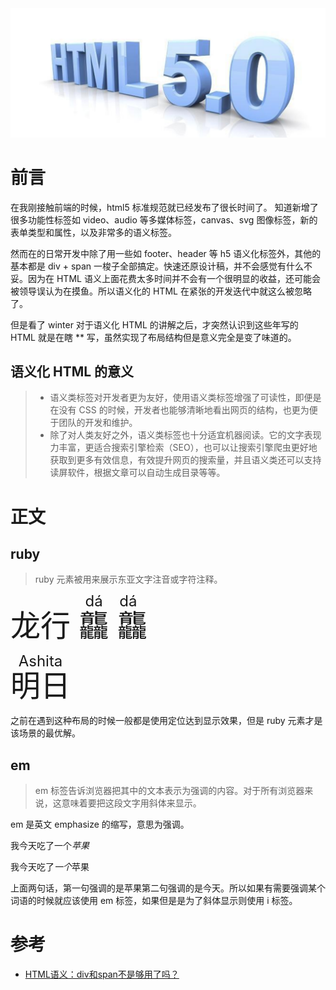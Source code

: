 <div align="center">
    <img src="./../images/html2.png" width="800"  />
</div>

# 前言
在我刚接触前端的时候，html5 标准规范就已经发布了很长时间了。
知道新增了很多功能性标签如 video、audio 等多媒体标签，canvas、svg 图像标签，新的表单类型和属性，以及非常多的语义标签。

然而在的日常开发中除了用一些如 footer、header 等 h5 语义化标签外，其他的基本都是 div + span 一梭子全部搞定。快速还原设计稿，并不会感觉有什么不妥。因为在 HTML 语义上面花费太多时间并不会有一个很明显的收益，还可能会被领导误认为在摸鱼。所以语义化的 HTML 在紧张的开发迭代中就这么被忽略了。

但是看了 winter 对于语义化 HTML 的讲解之后，才突然认识到这些年写的 HTML 就是在瞎 ** 写，虽然实现了布局结构但是意义完全是变了味道的。

## 语义化 HTML 的意义

> - 语义类标签对开发者更为友好，使用语义类标签增强了可读性，即便是在没有 CSS 的时候，开发者也能够清晰地看出网页的结构，也更为便于团队的开发和维护。
> - 除了对人类友好之外，语义类标签也十分适宜机器阅读。它的文字表现力丰富，更适合搜索引擎检索（SEO），也可以让搜索引擎爬虫更好地获取到更多有效信息，有效提升网页的搜索量，并且语义类还可以支持读屏软件，根据文章可以自动生成目录等等。


# 正文

## ruby 
> ruby 元素被用来展示东亚文字注音或字符注释。
> 
<font size=18>
龙行
    <ruby>
        龘<rt>dá</rt>
        龘<rt>dá</rt>
    </ruby>
</font>    

<p>
<font size=18>
    <ruby>
    明日 <rt>Ashita</rt>
    </ruby>
</font>
</p>
之前在遇到这种布局的时候一般都是使用定位达到显示效果，但是 ruby 元素才是该场景的最优解。

## em
> em 标签告诉浏览器把其中的文本表示为强调的内容。对于所有浏览器来说，这意味着要把这段文字用斜体来显示。

em 是英文 emphasize 的缩写，意思为强调。

<p>我今天吃了一个<em>苹果</em></p>  
<p>我今天吃了<em>一个</em>苹果</p>

上面两句话，第一句强调的是苹果第二句强调的是今天。所以如果有需要强调某个词语的时候就应该使用 em 标签，如果但是是为了斜体显示则使用 i 标签。





# 参考
- [HTML语义：div和span不是够用了吗？](https://time.geekbang.org/column/article/78158)
